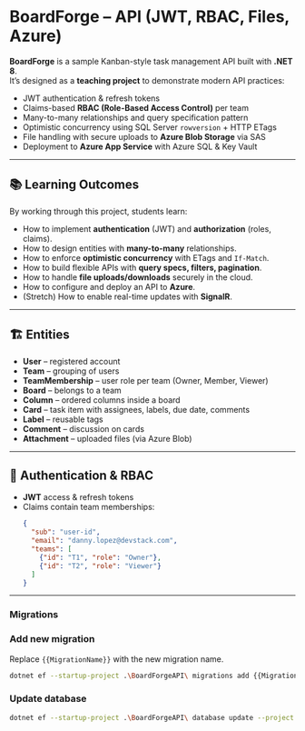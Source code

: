 # BoardForge – API (JWT, RBAC, Files, Azure)

**BoardForge** is a sample Kanban-style task management API built with **.NET 8**.  
It’s designed as a **teaching project** to demonstrate modern API practices:

- JWT authentication & refresh tokens
- Claims-based **RBAC (Role-Based Access Control)** per team
- Many-to-many relationships and query specification pattern
- Optimistic concurrency using SQL Server `rowversion` + HTTP ETags
- File handling with secure uploads to **Azure Blob Storage** via SAS
- Deployment to **Azure App Service** with Azure SQL & Key Vault

---

## 📚 Learning Outcomes

By working through this project, students learn:

- How to implement **authentication** (JWT) and **authorization** (roles, claims).
- How to design entities with **many-to-many** relationships.
- How to enforce **optimistic concurrency** with ETags and `If-Match`.
- How to build flexible APIs with **query specs, filters, pagination**.
- How to handle **file uploads/downloads** securely in the cloud.
- How to configure and deploy an API to **Azure**.
- (Stretch) How to enable real-time updates with **SignalR**.

---

## 🏗 Entities

- **User** – registered account
- **Team** – grouping of users
- **TeamMembership** – user role per team (Owner, Member, Viewer)
- **Board** – belongs to a team
- **Column** – ordered columns inside a board
- **Card** – task item with assignees, labels, due date, comments
- **Label** – reusable tags
- **Comment** – discussion on cards
- **Attachment** – uploaded files (via Azure Blob)

---

## 🔑 Authentication & RBAC

- **JWT** access & refresh tokens
- Claims contain team memberships:
  ```json
  {
    "sub": "user-id",
    "email": "danny.lopez@devstack.com",
    "teams": [
      {"id": "T1", "role": "Owner"},
      {"id": "T2", "role": "Viewer"}
    ]
  }

---
### Migrations

### Add new migration
Replace `{{MigrationName}}` with the new migration name.
```bash
dotnet ef --startup-project .\BoardForgeAPI\ migrations add {{MigrationName}} --project .\Infrastructure.BoardForge -o Data/Migrations
```

### Update database
```bash
dotnet ef --startup-project .\BoardForgeAPI\ database update --project .\Infrastructure.BoardForge
```
